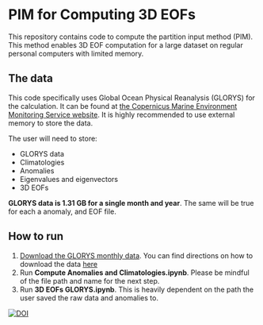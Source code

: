 # PIM for Computing 3D EOFs
This repository contains code to compute the partition input method (PIM). This method enables 3D EOF computation for a large dataset on regular personal computers with limited memory. 

## The data
This code specifically uses Global Ocean Physical Reanalysis (GLORYS) for the calculation. It can be found at [the Copernicus Marine Environment Monitoring Service website](https://data.marine.copernicus.eu/product/GLOBAL_MULTIYEAR_PHY_001_030/description). It is highly recommended to use external memory to store the data. 

The user will need to store:
- GLORYS data
- Climatologies
- Anomalies
- Eigenvalues and eigenvectors
- 3D EOFs

**GLORYS data is 1.31 GB for a single month and year**. The same will be true for each a anomaly, and EOF file. 

## How to run
 1. [Download the GLORYS monthly data](https://data.marine.copernicus.eu/product/GLOBAL_MULTIYEAR_PHY_001_030/services). You can find directions on how to download the data [here](https://help.marine.copernicus.eu/en/articles/4469993-how-to-download-copernicus-marine-products)
 2.  Run **Compute Anomalies and Climatologies.ipynb**. Please be mindful of the file path and name for the next step.
 3.  Run **3D EOFs GLORYS.ipynb**. This is heavily dependent on the path the user saved the raw data and anomalies to.

[![DOI](https://zenodo.org/badge/1038361604.svg)](https://doi.org/10.5281/zenodo.17451617)
